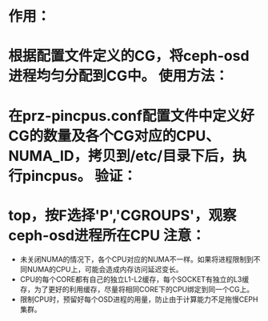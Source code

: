 作用：
===
根据配置文件定义的CG，将ceph-osd进程均匀分配到CG中。
使用方法：
===
在prz-pincpus.conf配置文件中定义好CG的数量及各个CG对应的CPU、NUMA_ID，拷贝到/etc/目录下后，执行pincpus。
验证：
===
top，按F选择'P','CGROUPS'，观察ceph-osd进程所在CPU
注意：
===
* 未关闭NUMA的情况下，各个CPU对应的NUMA不一样。如果将进程限制到不同NUMA的CPU上，可能会造成内存访问延迟变长。
* CPU的每个CORE都有自己的独立L1-L2缓存，每个SOCKET有独立的L3缓存，为了更好的利用缓存，尽量将相同CORE下的CPU绑定到同一个CG上。
* 限制CPU时，预留好每个OSD进程的用量，防止由于计算能力不足拖慢CEPH集群。
